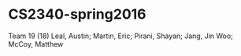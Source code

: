 # CS2340-spring2016
Team 19 (18) Leal, Austin; Martin, Eric; Pirani, Shayan; Jang, Jin Woo; McCoy, Matthew
